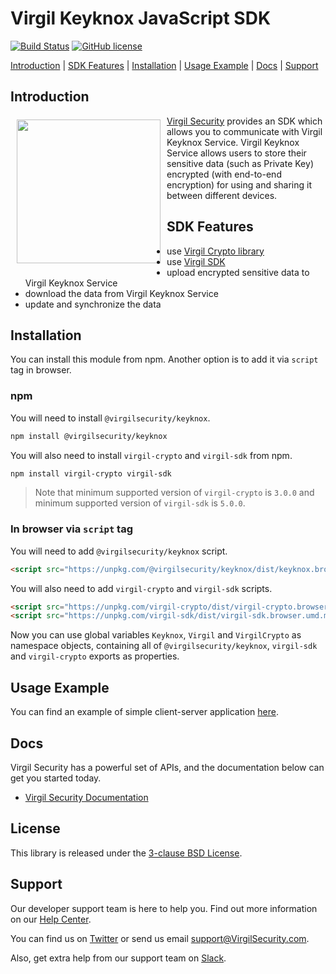# Virgil Keyknox JavaScript SDK

[![Build Status](https://travis-ci.com/VirgilSecurity/keyknox-javascript.svg?branch=master)](https://travis-ci.com/VirgilSecurity/keyknox-javascript)
[![GitHub license](https://img.shields.io/badge/license-BSD%203--Clause-blue.svg)](https://github.com/VirgilSecurity/virgil/blob/master/LICENSE)

[Introduction](#introduction) | [SDK Features](#sdk-features) | [Installation](#installation) | [Usage Example](#usage-example) | [Docs](#docs) | [Support](#support)

## Introduction
<a href="https://developer.virgilsecurity.com/docs"><img width="230px" src="https://cdn.virgilsecurity.com/assets/images/github/logos/virgil-logo-red.png" align="left" hspace="10" vspace="6"></a>[Virgil Security](https://virgilsecurity.com) provides an SDK which allows you to communicate with Virgil Keyknox Service.
Virgil Keyknox Service allows users to store their sensitive data (such as Private Key) encrypted (with end-to-end encryption) for using and sharing it between different devices.

## SDK Features
- use [Virgil Crypto library][_virgil_crypto]
- use [Virgil SDK][_virgil_sdk]
- upload encrypted sensitive data to Virgil Keyknox Service
- download the data from Virgil Keyknox Service
- update and synchronize the data

## Installation
You can install this module from npm. Another option is to add it via `script` tag in browser.

### npm
You will need to install `@virgilsecurity/keyknox`.
```sh
npm install @virgilsecurity/keyknox
```

You will also need to install `virgil-crypto` and `virgil-sdk` from npm.
```sh
npm install virgil-crypto virgil-sdk
```
> Note that minimum supported version of `virgil-crypto` is `3.0.0` and minimum supported version of `virgil-sdk` is `5.0.0`.

### In browser via `script` tag
You will need to add `@virgilsecurity/keyknox` script.
```html
<script src="https://unpkg.com/@virgilsecurity/keyknox/dist/keyknox.browser.umd.min.js"></script>
```

You will also need to add `virgil-crypto` and `virgil-sdk` scripts.
```html
<script src="https://unpkg.com/virgil-crypto/dist/virgil-crypto.browser.umd.min.js"></script>
<script src="https://unpkg.com/virgil-sdk/dist/virgil-sdk.browser.umd.min.js"></script>
```

Now you can use global variables `Keyknox`, `Virgil` and `VirgilCrypto` as namespace objects, containing all of `@virgilsecurity/keyknox`, `virgil-sdk` and `virgil-crypto` exports as properties.

## Usage Example
You can find an example of simple client-server application [here](example).

## Docs
Virgil Security has a powerful set of APIs, and the documentation below can get you started today.

* [Virgil Security Documentation][_documentation]

## License
This library is released under the [3-clause BSD License](LICENSE).

## Support
Our developer support team is here to help you. Find out more information on our [Help Center](https://help.virgilsecurity.com).

You can find us on [Twitter](https://twitter.com/VirgilSecurity) or send us email support@VirgilSecurity.com.

Also, get extra help from our support team on [Slack](https://virgilsecurity.slack.com/join/shared_invite/enQtMjg4MDE4ODM3ODA4LTc2OWQwOTQ3YjNhNTQ0ZjJiZDc2NjkzYjYxNTI0YzhmNTY2ZDliMGJjYWQ5YmZiOGU5ZWEzNmJiMWZhYWVmYTM).

[_virgil_crypto]: https://github.com/VirgilSecurity/virgil-crypto-javascript
[_virgil_sdk]: https://github.com/VirgilSecurity/virgil-sdk-javascript
[_documentation]: https://developer.virgilsecurity.com
